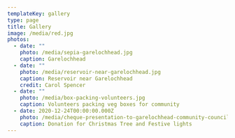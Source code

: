 ```yaml
---
templateKey: gallery
type: page
title: Gallery
image: /media/red.jpg
photos:
  - date: ""
    photo: /media/sepia-garelochhead.jpg
    caption: Garelochhead
  - date: ""
    photo: /media/reservoir-near-garelochhead.jpg
    caption: Reservoir near Garelochhead
    credit: Carol Spencer
  - date: ""
    photo: /media/box-packing-volunteers.jpg
    caption: Volunteers packing veg boxes for community
  - date: 2020-12-24T00:00:00.000Z
    photo: /media/cheque-presentation-to-garelochhead-community-council-2096-.jpg
    caption: Donation for Christmas Tree and Festive lights
---
```

